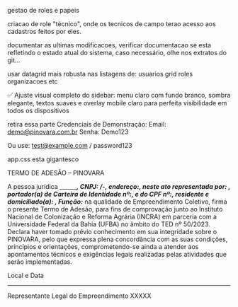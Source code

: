 
gestao de roles e papeis

criacao de role "técnico", onde os tecnicos de campo terao acesso aos cadastros feitos por eles.

documentar as ultimas modificacoes, verificar documentacao se esta refletindo o estado atual do sistema, caso necessário, olhe nos extratos do git...

usar datagrid mais robusta nas listagens de:
usuarios
grid
roles
organizacoes etc

✅ Ajuste visual completo do sidebar: menu claro com fundo branco, sombra elegante, textos suaves e overlay mobile claro para perfeita visibilidade em todos os dispositivos

retira essa parte
Credenciais de Demonstração:
Email: demo@pinovara.com.br
Senha: Demo123

Ou use: test@example.com / password123


app.css esta gigantesco


TERMO DE ADESÃO – PINOVARA

A pessoa jurídica ___________, CNPJ: _______________/_____-___, endereço:_______, neste ato representada por: ___________________, portador(a) de Carteira de Identidade nº:_______, e do CPF nº:_______, residente e domiciliado(a): ______, Função:________________ na qualidade de Empreendimento Coletivo, firma o presente Termo de Adesão, para fins de comprovação junto ao Instituto Nacional de Colonização e Reforma Agrária (INCRA) em parceria com a Universidade Federal da Bahia (UFBA) no âmbito do TED nº 50/2023. Declara haver tomado prévio conhecimento em sua integridade sobre o PINOVARA, pelo que expressa plena concordância com as suas condições, princípios e orientações, comprometendo-se ainda a atender aos apontamentos técnicos e exigências legais realizadas pelas atividades que serão implementadas.

Local e Data
____________________________
Representante Legal do Empreendimento XXXXX
